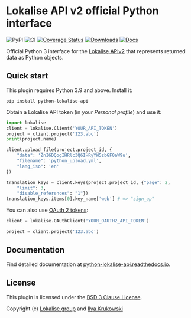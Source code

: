 # Lokalise API v2 official Python interface

![PyPI](https://img.shields.io/pypi/v/python-lokalise-api)
![CI](https://github.com/lokalise/python-lokalise-api/actions/workflows/ci.yml/badge.svg)
[![Coverage Status](https://coveralls.io/repos/github/lokalise/python-lokalise-api/badge.svg?branch=master)](https://coveralls.io/github/lokalise/python-lokalise-api?branch=master)
[![Downloads](https://pepy.tech/badge/python-lokalise-api)](https://pepy.tech/project/python-lokalise-api)
[![Docs](https://readthedocs.org/projects/python-lokalise-api/badge/?version=latest&style=flat)](https://python-lokalise-api.readthedocs.io)

Official Python 3 interface for the [Lokalise APIv2](https://developers.lokalise.com/reference/lokalise-rest-api) that represents returned data as Python objects.

## Quick start

This plugin requires Python 3.9 and above. Install it:

```
pip install python-lokalise-api
```

Obtain a Lokalise API token (in your *Personal profile*) and use it:

```python
import lokalise
client = lokalise.Client('YOUR_API_TOKEN')
project = client.project('123.abc')
print(project.name)

client.upload_file(project.project_id, {
    "data": 'ZnI6DQogIHRlc3Q6IHRyYW5zbGF0aW9u',
    "filename": 'python_upload.yml',
    "lang_iso": 'en'
})

translation_keys = client.keys(project.project_id, {"page": 2,
    "limit": 3,
    "disable_references": "1"})
translation_keys.items[0].key_name['web'] # => "sign_up"
```

You can also use [OAuth 2 tokens](https://python-lokalise-api.readthedocs.io/en/latest/additional_info/oauth2_flow.html):

```python
client = lokalise.OAuthClient('YOUR_OAUTH2_API_TOKEN')

project = client.project('123.abc')
```

## Documentation

Find detailed documentation at [python-lokalise-api.readthedocs.io](https://python-lokalise-api.readthedocs.io).

## License

This plugin is licensed under the [BSD 3 Clause License](https://github.com/lokalise/python-lokalise-api/blob/master/LICENSE).

Copyright (c) [Lokalise group](https://lokalise.com) and [Ilya Krukowski](http://bodrovis.tech)
